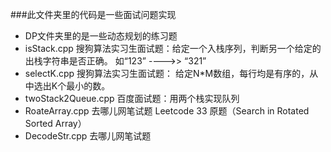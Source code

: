 ###此文件夹里的代码是一些面试问题实现
- DP文件夹里的是一些动态规划的练习题
- isStack.cpp  搜狗算法实习生面试题：给定一个入栈序列，判断另一个给定的出栈字符串是否正确。 如“123”  ---->>  “321”
- selectK.cpp 搜狗算法实习生面试题： 给定N*M数组，每行均是有序的，从中选出K个最小的数。
- twoStack2Queue.cpp 百度面试题：用两个栈实现队列
- RoateArray.cpp   去哪儿网笔试题  Leetcode 33 原题（Search in Rotated Sorted Array）
- DecodeStr.cpp    去哪儿网笔试题

